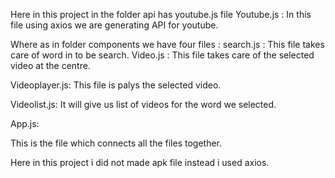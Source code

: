 Here in this project in the folder api has youtube.js file 
Youtube.js :
In this file using axios we are generating API for youtube.

Where as in folder components we have four files :
search.js :
This file takes care of word in to be search.
Video.js :
This file takes care of the selected video at the centre.

Videoplayer.js:
This file is palys the selected video.

Videolist.js:
It will give us list of videos for the word we selected.

App.js:

This is the file which connects all the files together.

Here in this project i did not made apk file instead i used axios.


